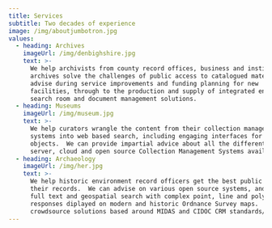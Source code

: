 ```yaml
---
title: Services
subtitle: Two decades of experience
image: /img/aboutjumbotron.jpg
values:
  - heading: Archives
    imageUrl: /img/denbighshire.jpg
    text: >-
      We help archivists from county record offices, business and institution
      archives solve the challenges of public access to catalogued material.  We
      advise during service improvements and funding planning for new
      facilities, through to the production and supply of integrated end-to-end
      search room and document management solutions.
  - heading: Museums
    imageUrl: /img/museum.jpg
    text: >-
      We help curators wrangle the content from their collection management
      systems into web based search, including engaging interfaces for 2D and 3D
      objects.  We can provide impartial advice about all the different desktop,
      server, cloud and open source Collection Management Systems available.
  - heading: Archaeology
    imageUrl: /img/her.jpg
    text: >-
      We help historic environment record officers get the best public access to
      their records.  We can advise on various open source systems, and produce
      full text and geospatial search with complex point, line and polygon based
      responses diplayed on modern and historic Ordnance Survey maps.  We build
      crowdsource solutions based around MIDAS and CIDOC CRM standards/
---
```


